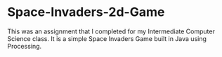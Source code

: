 # Space-Invaders-2d-Game
This was an assignment that I completed for my Intermediate Computer Science class. It is a simple Space Invaders Game built in Java using Processing.
